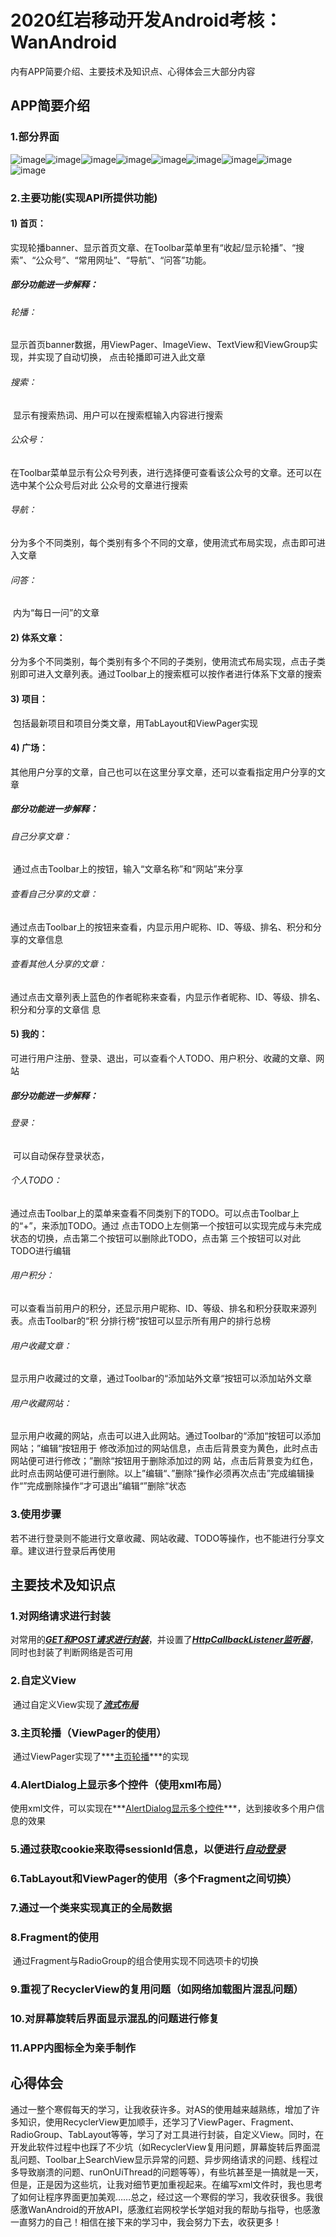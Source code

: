 # 2020红岩移动开发Android考核：WanAndroid

内有APP简要介绍、主要技术及知识点、心得体会三大部分内容

## APP简要介绍

### 1.部分界面

![image](https://github.com/SkyD666/WanAndroid/raw/master/ScreenShots/首页.gif)![image](https://github.com/SkyD666/WanAndroid/raw/master/ScreenShots/体系.jpg)![image](https://github.com/SkyD666/WanAndroid/blob/master/ScreenShots/项目.jpg)![image](https://github.com/SkyD666/WanAndroid/blob/master/ScreenShots/广场.jpg)![image](https://github.com/SkyD666/WanAndroid/blob/master/ScreenShots/我的.jpg)![image](https://github.com/SkyD666/WanAndroid/blob/master/ScreenShots/登录.jpg)![image](https://github.com/SkyD666/WanAndroid/blob/master/ScreenShots/注册.jpg)![image](https://github.com/SkyD666/WanAndroid/blob/master/ScreenShots/排行榜.jpg)![image](https://github.com/SkyD666/WanAndroid/blob/master/ScreenShots/TODO.jpg)

### 2.主要功能(实现API所提供功能)

#### 1) 首页：

​		实现轮播banner、显示首页文章、在Toolbar菜单里有“收起/显示轮播”、“搜索”、“公众号”、“常用网址”、“导航”、“问答”功能。

##### 				部分功能进一步解释：

###### 				轮播：

​				显示首页banner数据，用ViewPager、ImageView、TextView和ViewGroup实现，并实现了自动切换，		点击轮播即可进入此文章

###### 				搜索：

​				显示有搜索热词、用户可以在搜索框输入内容进行搜索

###### 				公众号：

​				在Toolbar菜单显示有公众号列表，进行选择便可查看该公众号的文章。还可以在选中某个公众号后对此		公众号的文章进行搜索

###### 				导航：

​				分为多个不同类别，每个类别有多个不同的文章，使用流式布局实现，点击即可进入文章

###### 				问答：

​				内为“每日一问”的文章

#### 2) 体系文章：

​		分为多个不同类别，每个类别有多个不同的子类别，使用流式布局实现，点击子类别即可进入文章列表。通过Toolbar上的搜索框可以按作者进行体系下文章的搜索

#### 3) 项目：

​		包括最新项目和项目分类文章，用TabLayout和ViewPager实现

#### 4) 广场：

​		其他用户分享的文章，自己也可以在这里分享文章，还可以查看指定用户分享的文章

##### 				部分功能进一步解释：

###### 				自己分享文章：

​				通过点击Toolbar上的按钮，输入“文章名称”和“网站”来分享

###### 				查看自己分享的文章：

​				通过点击Toolbar上的按钮来查看，内显示用户昵称、ID、等级、排名、积分和分享的文章信息

###### 				查看其他人分享的文章：

​				通过点击文章列表上蓝色的作者昵称来查看，内显示作者昵称、ID、等级、排名、积分和分享的文章信		息

#### 5) 我的：

​		可进行用户注册、登录、退出，可以查看个人TODO、用户积分、收藏的文章、网站

##### 						部分功能进一步解释：

###### 						登录：

​				可以自动保存登录状态，

###### 						个人TODO：

​				通过点击Toolbar上的菜单来查看不同类别下的TODO。可以点击Toolbar上的“+”，来添加TODO。通过		点击TODO上左侧第一个按钮可以实现完成与未完成状态的切换，点击第二个按钮可以删除此TODO，点击第		三个按钮可以对此TODO进行编辑

###### 						用户积分：

​				可以查看当前用户的积分，还显示用户昵称、ID、等级、排名和积分获取来源列表。点击Toolbar的“积		分排行榜“按钮可以显示所有用户的排行总榜

###### 						用户收藏文章：

​				显示用户收藏过的文章，通过Toolbar的“添加站外文章“按钮可以添加站外文章

###### 				用户收藏网站：

​				显示用户收藏的网站，点击可以进入此网站。通过Toolbar的“添加“按钮可以添加网站；”编辑“按钮用于		修改添加过的网站信息，点击后背景变为黄色，此时点击网站便可进行修改；”删除“按钮用于删除添加过的网		站，点击后背景变为红色，此时点击网站便可进行删除。以上”编辑“、”删除“操作必须再次点击”完成编辑操		作“”完成删除操作“才可退出”编辑“”删除“状态

### 3.使用步骤

​		若不进行登录则不能进行文章收藏、网站收藏、TODO等操作，也不能进行分享文章。建议进行登录后再使用

## 主要技术及知识点

### 1.对网络请求进行封装

​		对常用的<u>***GET和POST请求进行封装***</u>，并设置了<u>***HttpCallbackListener监听器***</u>，同时也封装了判断网络是否可用

### 2.自定义View

​		通过自定义View实现了<u>***流式布局***</u>

### 3.主页轮播（ViewPager的使用）

​		通过ViewPager实现了***<u>主页轮播</u>***的实现

### 4.AlertDialog上显示多个控件（使用xml布局）

​		使用xml文件，可以实现在***<u>AlertDialog显示多个控件</u>***，达到接收多个用户信息的效果

### 5.通过获取cookie来取得sessionId信息，以便进行<u>***自动登录***</u>

### 6.TabLayout和ViewPager的使用（多个Fragment之间切换）

### 7.通过一个类来实现真正的全局数据

### 8.Fragment的使用

​		通过Fragment与RadioGroup的组合使用实现不同选项卡的切换

### 9.重视了RecyclerView的复用问题（如网络加载图片混乱问题）

### 10.对屏幕旋转后界面显示混乱的问题进行修复

### 11.APP内图标全为亲手制作

## 心得体会

​		通过一整个寒假每天的学习，让我收获许多。对AS的使用越来越熟练，增加了许多知识，使用RecyclerView更加顺手，还学习了ViewPager、Fragment、RadioGroup、TabLayout等等，学习了对工具进行封装，自定义View。同时，在开发此软件过程中也踩了不少坑（如RecyclerView复用问题，屏幕旋转后界面混乱问题、Toolbar上SearchView显示异常的问题、异步网络请求的问题、线程过多导致崩溃的问题、runOnUiThread的问题等等），有些坑甚至是一搞就是一天，但是，正是因为这些坑，让我对细节更加重视起来。在编写xml文件时，我也思考了如何让程序界面更加美观……总之，经过这一个寒假的学习，我收获很多。我很感激WanAndroid的开放API，感激红岩网校学长学姐对我的帮助与指导，也感激一直努力的自己！相信在接下来的学习中，我会努力下去，收获更多！
